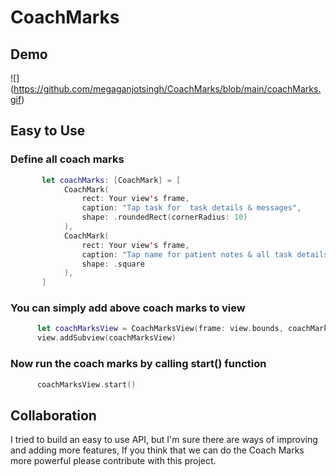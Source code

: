 # CoachMarks

Demo
  ---

![] 
(https://github.com/megaganjotsingh/CoachMarks/blob/main/coachMarks.gif)

Easy to Use
  ---
  
  ### Define all coach marks 

  ```swift
         let coachMarks: [CoachMark] = [
              CoachMark(
                  rect: Your view's frame,
                  caption: "Tap task for  task details & messages",
                  shape: .roundedRect(cornerRadius: 10)
              ),
              CoachMark(
                  rect: Your view's frame,
                  caption: "Tap name for patient notes & all task details",
                  shape: .square
              ),
         ]
  ```

### You can simply add above coach marks to view
  
  ```swift
        let coachMarksView = CoachMarksView(frame: view.bounds, coachMarks: coachMarks)
        view.addSubview(coachMarksView)
  ```
  
### Now run the coach marks by calling start() function
  
  ```swift
        coachMarksView.start()
  ```
  
  Collaboration
---

I tried to build an easy to use API, but I'm sure there are ways of improving and adding more features, If you think that we can do the Coach Marks more powerful please contribute with this project.
